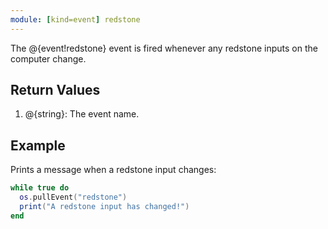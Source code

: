 ```yaml
---
module: [kind=event] redstone
---
```


The @{event!redstone} event is fired whenever any redstone inputs on the computer change.

## Return Values
1. @{string}: The event name.

## Example
Prints a message when a redstone input changes:
```lua
while true do
  os.pullEvent("redstone")
  print("A redstone input has changed!")
end
```
